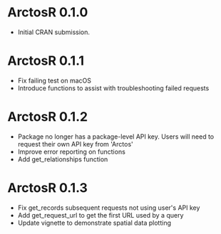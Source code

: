 # ArctosR 0.1.0

* Initial CRAN submission.

# ArctosR 0.1.1

* Fix failing test on macOS
* Introduce functions to assist with troubleshooting failed requests

# ArctosR 0.1.2

* Package no longer has a package-level API key. Users will need to request
  their own API key from 'Arctos'
* Improve error reporting on functions
* Add get_relationships function

# ArctosR 0.1.3

* Fix get_records subsequent requests not using user's API key
* Add get_request_url to get the first URL used by a query
* Update vignette to demonstrate spatial data plotting
